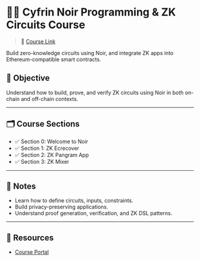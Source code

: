 # 🕵️‍♂️ Cyfrin Noir Programming & ZK Circuits Course

> 🔗 [Course Link](https://updraft.cyfrin.io/courses/noir-programming-and-zk-circuits)

Build zero-knowledge circuits using Noir, and integrate ZK apps into Ethereum-compatible smart contracts.

## 🎯 Objective

Understand how to build, prove, and verify ZK circuits using Noir in both on-chain and off-chain contexts.

---

## 🗂 Course Sections

* ✅ Section 0: Welcome to Noir
* ✅ Section 1: ZK Ecrecover
* ✅ Section 2: ZK Pangram App
* ✅ Section 3: ZK Mixer

---

## 📂 Notes

* Learn how to define circuits, inputs, constraints.
* Build privacy-preserving applications.
* Understand proof generation, verification, and ZK DSL patterns.

---

## 🔗 Resources
* [Course Portal](https://updraft.cyfrin.io/courses/noir-programming-and-zk-circuits)
